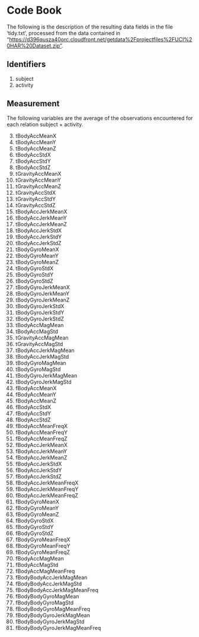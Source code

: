 # Code Book

The following is the description of the resulting data fields in the file ‘tidy.txt’, processed from the data contained in “https://d396qusza40orc.cloudfront.net/getdata%2Fprojectfiles%2FUCI%20HAR%20Dataset.zip”.

## Identifiers

1.	subject
2.	activity

## Measurement
The following variables are the average of the observations encountered for each relation subject + activity.

3.	tBodyAccMeanX
4.	tBodyAccMeanY
5.	tBodyAccMeanZ
6.	tBodyAccStdX
7.	tBodyAccStdY
8.	tBodyAccStdZ
9.	tGravityAccMeanX
10.	tGravityAccMeanY
11.	tGravityAccMeanZ
12.	tGravityAccStdX
13.	tGravityAccStdY
14.	tGravityAccStdZ
15.	tBodyAccJerkMeanX
16.	tBodyAccJerkMeanY
17.	tBodyAccJerkMeanZ
18.	tBodyAccJerkStdX
19.	tBodyAccJerkStdY
20.	tBodyAccJerkStdZ
21.	tBodyGyroMeanX
22.	tBodyGyroMeanY
23.	tBodyGyroMeanZ
24.	tBodyGyroStdX
25.	tBodyGyroStdY
26.	tBodyGyroStdZ
27.	tBodyGyroJerkMeanX
28.	tBodyGyroJerkMeanY
29.	tBodyGyroJerkMeanZ
30.	tBodyGyroJerkStdX
31.	tBodyGyroJerkStdY
32.	tBodyGyroJerkStdZ
33.	tBodyAccMagMean
34.	tBodyAccMagStd
35.	tGravityAccMagMean
36.	tGravityAccMagStd
37.	tBodyAccJerkMagMean
38.	tBodyAccJerkMagStd
39.	tBodyGyroMagMean
40.	tBodyGyroMagStd
41.	tBodyGyroJerkMagMean
42.	tBodyGyroJerkMagStd
43.	fBodyAccMeanX
44.	fBodyAccMeanY
45.	fBodyAccMeanZ
46.	fBodyAccStdX
47.	fBodyAccStdY
48.	fBodyAccStdZ
49.	fBodyAccMeanFreqX
50.	fBodyAccMeanFreqY
51.	fBodyAccMeanFreqZ
52.	fBodyAccJerkMeanX
53.	fBodyAccJerkMeanY
54.	fBodyAccJerkMeanZ
55.	fBodyAccJerkStdX
56.	fBodyAccJerkStdY
57.	fBodyAccJerkStdZ
58.	fBodyAccJerkMeanFreqX
59.	fBodyAccJerkMeanFreqY
60.	fBodyAccJerkMeanFreqZ
61.	fBodyGyroMeanX
62.	fBodyGyroMeanY
63.	fBodyGyroMeanZ
64.	fBodyGyroStdX
65.	fBodyGyroStdY
66.	fBodyGyroStdZ
67.	fBodyGyroMeanFreqX
68.	fBodyGyroMeanFreqY
69.	fBodyGyroMeanFreqZ
70.	fBodyAccMagMean
71.	fBodyAccMagStd
72.	fBodyAccMagMeanFreq
73.	fBodyBodyAccJerkMagMean
74.	fBodyBodyAccJerkMagStd
75.	fBodyBodyAccJerkMagMeanFreq
76.	fBodyBodyGyroMagMean
77.	fBodyBodyGyroMagStd
78.	fBodyBodyGyroMagMeanFreq
79.	fBodyBodyGyroJerkMagMean
80.	fBodyBodyGyroJerkMagStd
81.	fBodyBodyGyroJerkMagMeanFreq

